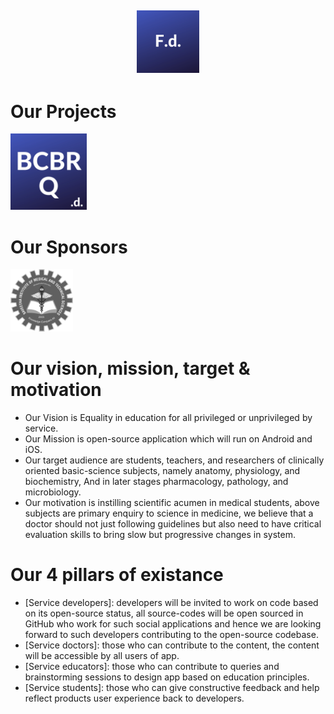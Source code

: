 
## <p align="center"><img alt="flutter doctor logo" src="logos/FdCBlue.png" width="100"></p>

##
# Our Projects
 [<img alt="flutter doctor logo" src="logos/BCBRCBlue.png" width="122">](BCBR/BCBR_Q_Bank.md)

  

  # Our Sponsors
<img alt="flutter doctor logo" src="logos/SponSIMATS.png" width="100">

# Our vision, mission, target & motivation 
* Our Vision is Equality in education for all privileged or unprivileged by service.
* Our Mission is open-source application which will run on Android and iOS. 
* Our target audience are students, teachers, and researchers of clinically oriented basic-science subjects, namely anatomy, physiology, and biochemistry, And in later stages pharmacology, pathology, and microbiology.
* Our motivation is instilling scientific acumen in medical students, above subjects are primary enquiry to science in medicine, we believe that a doctor should not just following guidelines but also need to have critical evaluation skills to bring slow but progressive changes in system. 

# Our 4 pillars of existance
* [Service developers]: developers will be invited to work on code based on its open-source status, all source-codes will be open sourced in GitHub who work for such social applications and hence we are looking forward to such developers contributing to the open-source codebase. 
* [Service doctors]: those who can contribute to the content, the content will be accessible by all users of app. 
* [Service educators]: those who can contribute to queries and brainstorming sessions to design app based on education principles. 
* [Service students]: those who can give constructive feedback and help reflect products user experience back to developers.


